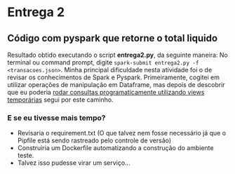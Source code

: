 # Entrega 2
## Código com pyspark que retorne o total liquido
Resultado obtido executando o script __entrega2.py__, da seguinte maneira:
No terminal ou command prompt, digite <code>spark-submit entrega2.py -f <transacoes.json></code>.
Minha principal dificuldade nesta atividade foi o de revisar os conhecimentos de Spark e Pyspark. Primeiramente, cogitei em utilizar operações de manipulação em Dataframe, mas depois de descobrir que eu poderia [rodar consultas programaticamente utilizando views temporárias](https://datacamp-community-prod.s3.amazonaws.com/02213cb4-b391-4516-adcd-57243ced8eed "PySpark SQL Basics Cheat Sheet") segui por este caminho.

### E se eu tivesse mais tempo?
* Revisaria o requirement.txt (O que talvez nem fosse necessário já que o Pipfile está sendo rastreado pelo controle de versão)
* Construiria um Dockerfile automatizando a construção do ambiente teste.
* Talvez isso pudesse virar um serviço...
